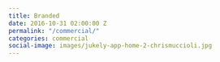 ```yaml
---
title: Branded
date: 2016-10-31 02:00:00 Z
permalink: "/commercial/"
categories: commercial
social-image: images/jukely-app-home-2-chrismuccioli.jpg
---
```


